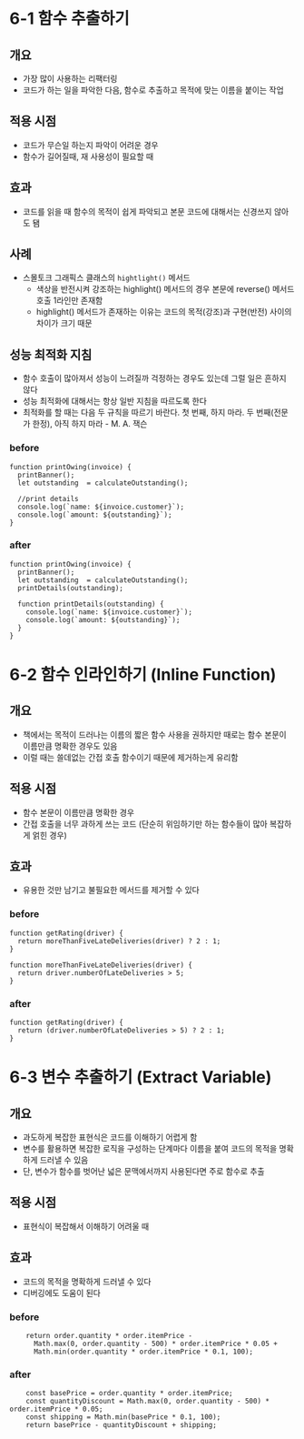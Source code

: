 # 6-1 함수 추출하기

## 개요
- 가장 많이 사용하는 리팩터링
- 코드가 하는 일을 파악한 다음, 함수로 추출하고 목적에 맞는 이름을 붙이는 작업

## 적용 시점
- 코드가 무슨일 하는지 파악이 어려운 경우 
- 함수가 길어질때, 재 사용성이 필요할 때

## 효과
- 코드를 읽을 때 함수의 목적이 쉽게 파악되고 본문 코드에 대해서는 신경쓰지 않아도 됌

## 사례
- 스몰토크 그래픽스 클래스의 `hightlight()` 메서드
    - 색상을 반전시켜 강조하는 highlight() 메서드의 경우 본문에 reverse() 메서드 호출 1라인만 존재함
    - highlight() 메서드가 존재하는 이유는 코드의 목적(강조)과 구현(반전) 사이의 차이가 크기 때문

## 성능 최적화 지침
- 함수 호출이 많아져서 성능이 느려질까 걱정하는 경우도 있는데 그럴 일은 흔하지 않다
- 성능 최적화에 대해서는 항상 일반 지침을 따르도록 한다
- 최적화를 할 때는 다음 두 규칙을 따르기 바란다. 첫 번째, 하지 마라. 두 번째(전문가 한정), 아직 하지 마라 - M. A. 잭슨

### before
```
function printOwing(invoice) {
  printBanner();
  let outstanding  = calculateOutstanding();

  //print details
  console.log(`name: ${invoice.customer}`);
  console.log(`amount: ${outstanding}`);  
}
```
### after
```
function printOwing(invoice) {
  printBanner();
  let outstanding  = calculateOutstanding();
  printDetails(outstanding);

  function printDetails(outstanding) {
    console.log(`name: ${invoice.customer}`);
    console.log(`amount: ${outstanding}`);
  }
}
``` 

 
# 6-2 함수 인라인하기 (Inline Function)

## 개요
- 책에서는 목적이 드러나는 이름의 짧은 함수 사용을 권하지만 때로는 함수 본문이 이름만큼 명확한 경우도 있음
- 이럴 때는 쓸데없는 간접 호출 함수이기 때문에 제거하는게 유리함

## 적용 시점
- 함수 본문이 이름만큼 명확한 경우
- 간접 호출을 너무 과하게 쓰는 코드 (단순히 위임하기만 하는 함수들이 많아 복잡하게 얽힌 경우)

## 효과
- 유용한 것만 남기고 불필요한 메서드를 제거할 수 있다

### before
```
function getRating(driver) {
  return moreThanFiveLateDeliveries(driver) ? 2 : 1;
}

function moreThanFiveLateDeliveries(driver) {
  return driver.numberOfLateDeliveries > 5;
}
```
### after
```
function getRating(driver) {
  return (driver.numberOfLateDeliveries > 5) ? 2 : 1;
}
```
 

# 6-3 변수 추출하기 (Extract Variable)

## 개요
- 과도하게 복잡한 표현식은 코드를 이해하기 어렵게 함
- 변수를 활용하면 복잡한 로직을 구성하는 단계마다 이름을 붙여 코드의 목적을 명확하게 드러낼 수 있음
- 단, 변수가 함수를 벗어난 넓은 문맥에서까지 사용된다면 주로 함수로 추출
## 적용 시점
- 표현식이 복잡해서 이해하기 어려울 때
## 효과
- 코드의 목적을 명확하게 드러낼 수 있다
- 디버깅에도 도움이 된다

### before
```
    return order.quantity * order.itemPrice -
      Math.max(0, order.quantity - 500) * order.itemPrice * 0.05 +
      Math.min(order.quantity * order.itemPrice * 0.1, 100);
```

### after
```
    const basePrice = order.quantity * order.itemPrice;
    const quantityDiscount = Math.max(0, order.quantity - 500) * order.itemPrice * 0.05;
    const shipping = Math.min(basePrice * 0.1, 100);
    return basePrice - quantityDiscount + shipping;
 
```
 
